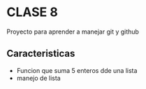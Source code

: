 # CLASE 8
 Proyecto para aprender a manejar git y github
## Caracteristicas
* Funcion que suma 5 enteros dde una lista 
* manejo de lista

